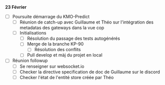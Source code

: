 **23 Février**
- [ ] Poursuite démarrage du KMO-Predict
    - [ ] Réunion de catch-up avec Guillaume et Théo sur l'intégration des metadatas des gateways dans la vue cop
    - [ ] Initialisations
        - [ ] Résolution du passage des tests autogénérés
        - [ ] Merge de la branche KP-90
            - [ ] Résolution des conflits
        - [ ] Pull develop et màj du projet en local
- [ ] Réunion followup
    - [ ] Se renseigner sur websocket.io
    - [ ] Checker la directive specification de doc de Guillaume sur le discord
    - [ ] Checker l'état de l'entité store créée par Théo